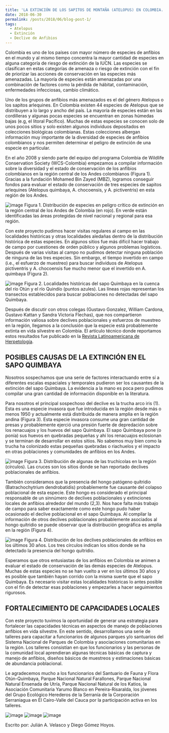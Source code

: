 ```yaml
---
title: 'LA EXTINCIÓN DE LOS SAPITOS DE MONTAÑA (ATELOPUS) EN COLOMBIA.'
date: 2018-06-30
permalink: /posts/2018/06/blog-post-1/
tags:
  - Atelopus
  - Extinción
  - Declive de Anfibios 
---
```


Colombia es uno de los países con mayor número de especies de anfibios en el mundo y al mismo tiempo concentra la mayor cantidad de especies en alguna categoría de riesgo de extinción de la IUCN. Las especies se clasifican en estas categorías de amenaza o riesgo de extinción con el fin de priorizar las acciones de conservación en las especies más amenazadas. La mayoría de especies están amenazadas por una combinación de factores como la pérdida de hábitat, contaminación, enfermedades infecciosas, cambio climático. 

Uno de los grupos de anfibios más amenazados es el del género Atelopus o los sapitos arlequines. En Colombia existen 44 especies de Atelopus que se distribuyen a lo largo y ancho del país. La mayoría de especies están en las cordilleras y algunas pocas especies se encuentran en zonas húmedas bajas (e.g, el litoral Pacífico). Muchas de estas especies se conocen solo de unos pocos sitios y solo existen algunos individuos depositados en colecciones biológicas colombianas. Estas colecciones albergan información muy importante de la diversidad de especies de anfibios  colombianos y nos permiten determinar el peligro de extinción de una especie en particular. 

En el año 2008 y siendo parte del equipo del programa Colombia de Wildlife Conservation Society (WCS-Colombia) empezamos a compilar información sobre la diversidad y el estado de conservación de los anfibios colombianos en la región central de los Andes colombianos (Figura 1). Gracias a la fundación Mohamed Bin Zayed (MBZ), logramos conseguir fondos para evaluar el estado de conservación de tres especies de sapitos arlequines (Atelopus quimbaya, A. chocoensis, y A. pictiventris) en esta región de los Andes.

![image](https://github.com/juvelas/juvelas.github.io/blob/master/blog1_fig1.jpg?raw=true)
Figura 1. Distribución de especies en peligro crítico de extinción en la región central de los Andes de Colombia (en rojo). En verde están identificadas las áreas protegidas de nivel nacional y regional para esa región.


Con este proyecto pudimos hacer visitas regulares al campo en las localidades históricas y otras localidades aledañas dentro de la distribución histórica de estas especies. En algunos sitios fue más difícil hacer trabajo de campo por cuestiones de orden público y algunos problemas logísticos. Después de varias visitas al campo no pudimos detectar ninguna población de ninguna de las tres especies. Sin embargo, el tiempo invertido en campo (i.e., el esfuerzo de muestreo) para buscar individuos de Atelopus pictiventris y A. chocoensis fue mucho menor que el invertido en A. quimbaya (Figura 2). 

![image](https://github.com/juvelas/juvelas.github.io/blob/master/blog1_fig2.jpg?raw=true)
Figura 2. Localidades históricas del sapo Quimbaya en la cuenca del río Otún y el río Quindío (puntos azules). Las líneas rojas representan los transectos establecidos para buscar poblaciones no detectadas del sapo Quimbaya.

Después de discutir con otros colegas (Gustavo Gonzalez, William Cardona, Gustavo Kattan y Sandra Victoria Flechas), que nos compartieron información valiosa sobre declives poblacionales y esfuerzos de muestreo en la región, llegamos a la conclusión que la especie está probablemente extinta en vida silvestre en Colombia. El artículo técnico donde reportamos estos resultados fue publicado en la [Revista Latinoamericana de Herpetología](https://herpetologia.fciencias.unam.mx/index.php/revista/article/view/11).


POSIBLES CAUSAS DE LA EXTINCIÓN EN EL SAPO QUIMBAYA
------

Nosotros sospechamos que una serie de factores interactuando entre sí a diferentes escalas espaciales y temporales pudieron ser los causantes de la extinción del sapo Quimbaya. La evidencia a la mano es poca pero pudimos compilar una gran cantidad de información disponible en la literatura. 

Para nosotros el principal sospechoso del declive es la trucha arco iris (1). Esta es una  especie invasora que fue introducida en la región desde más o menos 1950 y actualmente está distribuida de manera amplia en la región andina (Figura 3). Esta especie invasora consume una gran cantidad de presas y probablemente ejerció una presión fuerte de depredación sobre los renacuajos y los huevos del sapo Quimbaya. El sapo Quimbaya pone (o ponía) sus huevos en quebradas pequeñas y ahí los renacuajos eclosionan y se terminan de desarrollar en estos sitios. No sabemos muy bien como la trucha ha colonizado estas pequeñas quebradas o riachuelos y el impacto en otras poblaciones y comunidades de anfibios en los Andes. 

![image](https://github.com/juvelas/juvelas.github.io/blob/master/blog1_fig3.jpg?raw=true)
Figura 3. Distribución de algunas de las truchícolas en la región (círculos). Las cruces son los sitios donde se han reportado declives poblacionales de anfibios.

También consideramos que la presencia del hongo patógeno quítridio (Batrachochytrium dendrobatidis) probablemente fue causante del colapso poblacional de esta especie. Este hongo es considerado el principal responsable de un sinnúmero de declives poblacionales y extinciones locales de anfibios alrededor del mundo (2,3). Nos hace falta más trabajo de campo para saber exactamente como este hongo pudo haber ocasionado el declive poblacional en el sapo Quimbaya. Al compilar la información de otros declives poblacionales probablemente asociados al hongo quítridio se puede observar que la distribución geográfica es amplia en la región (Figura 4). 

![image](https://user-images.githubusercontent.com/5401959/150197163-7c071f74-ba3d-40bb-a549-1483c195383f.png)
Figura 4. Distribución de los declives poblacionales de anfibios en los últimos 30 años. Los tres círculos indican los sitios donde se ha detectado la presencia del hongo quítridio.

Esperamos que otros entusiastas de los anfibios en Colombia se animen a evaluar el estado de conservación de las demás especies de Atelopus. Muchas de estas especies no se han vuelto a ver en los últimos 30 años y es posible que también hayan corrido con la misma suerte que el sapo Quimbaya. Es necesario visitar estas localidades históricas lo antes posible con el fin de detectar esas poblaciones y empezarles a hacer seguimientos rigurosos.

FORTALECIMIENTO DE CAPACIDADES LOCALES
------

Con este proyecto tuvimos la oportunidad de generar una estrategia para fortalecer las capacidades técnicas en aspectos de manejo de poblaciones anfibios en vida silvestre. En este sentido, desarrollamos una serie de talleres para capacitar a funcionarios de algunos parques y/o santuarios del Sistema Nacional de Parques de Colombia y asociaciones comunitarias en la región. Los talleres consistían en que los funcionarios y las personas de la comunidad local aprendieran algunas técnicas básicas de captura y manejo de anfibios, diseños básicos de muestreos y estimaciones básicas de abundancia poblacional. 

Le agradecemos mucho a los funcionarios del Santuario de Fauna y Flora Otún-Quimbaya, Parque Nacional Natural Farallones, Parque Nacional Natural Ensenada de Utría, Parque Nacional Natural de los Katios, la Asociación Comunitaria Yarumo Blanco en Pereira-Risaralda, los jóvenes del Grupo Ecológico Herederos de la Serranía de la Corporación Serraniagua en El Cairo-Valle del Cauca por la participación activa en los talleres. 

![image](https://user-images.githubusercontent.com/5401959/150197384-9d943a26-f623-4fb3-a89c-f63afae9b847.png)
![image](https://user-images.githubusercontent.com/5401959/150197410-aeb8058c-bb92-4269-a056-587a3e924a32.png)
![image](https://user-images.githubusercontent.com/5401959/150197437-35883a98-e04f-4844-9e95-a5d9785fbccb.png)

Escrito por: Julián A. Velasco y Diego Gómez Hoyos.





